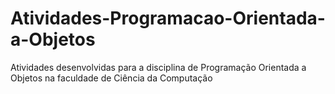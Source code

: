 # Atividades-Programacao-Orientada-a-Objetos
Atividades desenvolvidas para a disciplina de Programação Orientada a Objetos na faculdade de Ciência da Computação

